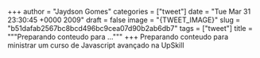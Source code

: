 
+++
author = "Jaydson Gomes"
categories = ["tweet"]
date = "Tue Mar 31 23:30:45 +0000 2009"
draft = false
image = "{TWEET_IMAGE}"
slug = "b51dafab2567bc8bcd496bc9cea07d90b2ab6db7"
tags = ["tweet"]
title = """Preparando conteudo para ..."""
+++
Preparando conteudo para ministrar um curso de Javascript avançado na UpSkill
